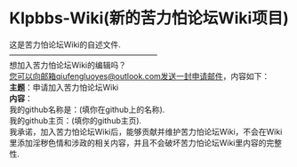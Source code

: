 # Klpbbs-Wiki(新的苦力怕论坛Wiki项目)
这是苦力怕论坛Wiki的自述文件.<br>
———————————————————<br>
想加入苦力怕论坛Wiki的编辑吗？<br>
您可以向邮箱qiufengluoyes@outlook.com发送一封申请邮件，内容如下：<br>
**主题**：申请加入苦力怕论坛Wiki<br>
**内容**：<br>
我的github名称是：(填你在github上的名称).<br>
我的github主页：(填你的github主页).<br>
我承诺，加入苦力怕论坛Wiki后，能够贡献并维护苦力怕论坛Wiki，不会在Wiki里添加淫秽色情和涉政的相关内容，并且不会破坏苦力怕论坛Wiki里内容的完整性.

